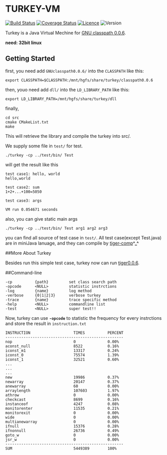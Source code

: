 TURKEY-VM
=================
[![Build Status](https://drone.io/github.com/qc1iu/turkeyVM/status.png)](https://drone.io/github.com/qc1iu/turkeyVM/latest)
[![Coverage Status](https://coveralls.io/repos/qc1iu/turkeyVM/badge.svg?branch=master&service=github)](https://coveralls.io/github/qc1iu/turkeyVM?branch=master)
[![Licence](http://img.shields.io/badge/Licence-MIT-brightgreen.svg)](LICENSE)
![Version](https://img.shields.io/badge/version-0.0.6-blue.svg)

Turkey is a Java Virtual Mechine for [GNU classpath 0.0.6](http://savannah.gnu.org/forum/forum.php?forum_id=2466).

**need: 32bit linux**

## Getting Started
first, you need add `GNUclasspath0.0.6/` into the `CLASSPATH` like this:

	export CLASSPATH=$CLASSPATH:/mnt/hgfs/share/turkey/classpath0.0.6

then, youo need add `dll/` into the `LD_LIBRARY_PATH` like this:

	export LD_LIBRARY_PATH=/mnt/hgfs/share/turkey/dll

finally, 

	cd src
	cmake CMakeList.txt
	make

This will retrieve the library and compile the turkey into src/.


We supply some file in `test/` for test.

	./turkey -cp ../test/bin/ Test

will get the result like this

	test case1: hello, world
	hello,world

	test case2: sum
	1+2+...+100=5050

	test case3: args

	VM run 0.054671 seconds

also, you can give static main args 

	./turkey -cp ../test/bin/ Test arg1 arg2 arg3


you can find all source of test case in `test/`. All test case(except Test.java) are in miniJava lanuage, and they can compile by [tiger-comp](https://github.com/qc1iu/tiger-comp#tiger)**^_^**

##More About Turkey

Besides run this simple test case, turkey now can run  [tiger0.0.6](https://github.com/qc1iu/tiger0.0.6).

	

##Command-line

	-cp          {path}         set class search path
	-opcode      <NULL>         statistic instrctions
	-log         {name}         log method
	-verbose     {0|1|2|3}      verbose turkey
	-trace       {name}         trace specific method
	-help        <NULL>         commandline list
 	-test        <NULL>         super test!!

Now, turkey can use **`-opcode`** to statistic the frequency for every instrctions and store the result in `instruction.txt`

	INSTRUCTION                   TIMES          PERCENT
	----------------------------------------------------
	nop                           0              0.00%
	aconst_null                   8522           0.16%
	iconst_m1                     13317          0.24%
	iconst_0                      75574          1.39%
	iconst_1                      32521          0.60%
	...
	...
	...
	new                           19986          0.37%
	newarray                      20147          0.37%
	anewarray                     60             0.00%
	arraylength                   107603         1.97%
	athrow                        0              0.00%
	checkcast                     8699           0.16%
	instanceof                    4247           0.08%
	monitorenter                  11535          0.21%
	monitorexit                   0              0.00%
	wide                          0              0.00%
	multianewarray                0              0.00%
	ifnull                        15376          0.28%
	ifnonnull                     26736          0.49%
	goto_w                        0              0.00%
	jsr_w                         0              0.00%
	----------------------------------------------------
	SUM                           5449389        100%